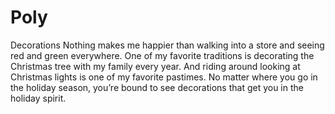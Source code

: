 # Poly

Decorations
Nothing makes me happier than walking into a store and seeing red and green everywhere. One of my favorite traditions is decorating the Christmas tree with my family every year. And riding around looking at Christmas lights is one of my favorite pastimes. No matter where you go in the holiday season, you’re bound to see decorations that get you in the holiday spirit.

